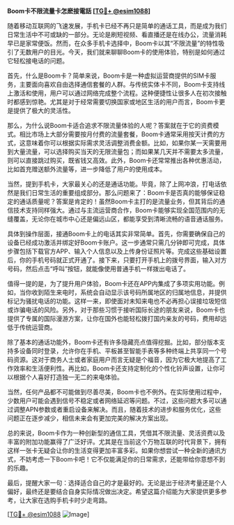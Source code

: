 **Boom卡不限流量卡怎麽接電話 [[TG💪+ @esim1088](https://t.me/s/esim1088)]**

随着移动互联网的飞速发展，手机卡已经不再只是简单的通话工具，而是成为我们日常生活中不可或缺的一部分。无论是刷短视频、看直播还是在线办公，流量消耗早已是家常便饭。然而，在众多手机卡选择中，Boom卡以其“不限流量”的特性吸引了无数用户的目光。今天，我们就来聊聊Boom卡的使用体验，特别是如何通过它轻松接电话的问题。

首先，什么是Boom卡？简单来说，Boom卡是一种虚拟运营商提供的SIM卡服务，主要面向喜欢自由选择通信套餐的人群。与传统实体卡不同，Boom卡支持线上激活和使用，用户可以通过网络完成整个流程。这种便捷性让很多人在初次接触时都感到惊艳。尤其是对于经常需要切换国家或地区生活的用户而言，Boom卡更是提供了极大的灵活性。

那么，为什么说Boom卡适合追求不限流量体验的人呢？答案就在于它的资费模式。相比市场上大部分需要按月付费的流量套餐，Boom卡通常采用按天计费的方式，这意味着你可以根据实际需求灵活调整消费金额。比如，如果你某一天需要用到大量流量，可以选择购买当天的无限流量包；而如果某几天并不需要太多流量，则可以直接跳过购买，既省钱又高效。此外，Boom卡还常常推出各种优惠活动，比如首充赠送额外流量等，进一步降低了用户的使用成本。

当然，提到手机卡，大家最关心的还是通话功能。毕竟，除了上网冲浪，打电话依然是我们日常生活的重要组成部分。那么问题来了：Boom卡是否真的能够保证稳定的通话质量呢？答案是肯定的！虽然Boom卡主打的是流量业务，但其背后的通信技术支持同样强大。通过与主流运营商合作，Boom卡能够实现全国范围内的无缝覆盖，无论你在城市中心还是偏远山区，都能享受到清晰流畅的语音通话服务。

具体到操作层面，接通Boom卡上的电话其实非常简单。首先，你需要确保自己的设备已经成功激活并绑定好Boom卡账户。这一步通常只需几分钟即可完成，具体步骤包括下载官方APP、输入个人信息以及上传身份证照片等。完成这些基础设置后，你的手机号码就正式开通了。接下来，只要打开手机上的拨号界面，输入对方号码，然后点击“呼叫”按钮，就能像使用普通手机一样拨出电话了。

值得一提的是，为了提升用户体验，Boom卡还在APP内集成了多项实用功能。例如，当你收到陌生来电时，系统会自动显示该号码所属地区的归属地信息，并提供标记为骚扰电话的功能。这样一来，即使面对未知来电也不必再担心误接垃圾短信或诈骗电话的风险。另外，对于那些习惯于接听国际长途的朋友来说，Boom卡也提供了专属的国际漫游方案，让你在国外也能轻松拨打国内亲友的号码，费用却远低于传统运营商。

除了基本的通话功能外，Boom卡还有许多隐藏亮点值得挖掘。比如，部分版本支持多设备同时登录，允许你在手机、平板甚至智能手表等多种终端上共享同一个号码资源。这对于商务人士或者家庭用户而言无疑是个福音，因为它极大地提高了工作效率和生活便利性。再比如，Boom卡还支持定制化的个性化铃声设置，让你可以根据个人喜好打造独一无二的来电体验。

当然，任何产品都不可能做到尽善尽美，Boom卡也不例外。在实际使用过程中，少数用户可能会遇到信号不稳定或者网络延迟等问题。不过，这些问题大多可以通过调整APN参数或者重启设备来解决。而且，随着技术的进步和服务优化，这些问题正在逐步减少，相信未来会有更加完美的解决方案出现。

总的来说，Boom卡作为一种创新型的通信工具，凭借其不限流量、灵活资费以及丰富的附加功能赢得了广泛好评。尤其是在当前这个万物互联的时代背景下，拥有这样一张卡无疑会让你的生活变得更加丰富多彩。如果你想尝试一种全新的通讯方式，不妨考虑一下Boom卡吧！它不仅能满足你的日常需求，还能带给你意想不到的乐趣。

最后，提醒大家一句：选择适合自己的才是最好的。无论是出于经济考量还是个人偏好，最终还是要结合自身实际情况做出决定。希望这篇介绍能为大家提供更多参考，让大家在选购手机卡时少走弯路。

[[TG💪+ @esim1088](https://t.me/s/esim1088) ![Image](https://i.postimg.cc/4NQfJmqS/Snipaste-2025-05-13-00-14-12.png)]